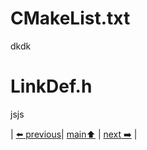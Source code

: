 # CMakeList.txt 

dkdk

# LinkDef.h 

jsjs

| [:arrow_left: previous](../minidstm/README.md)| [main:arrow_up:](../README.md) | [next :arrow_right:](runmacro.md) |

